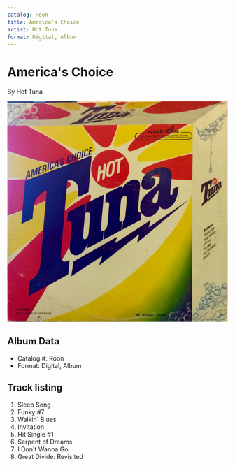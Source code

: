 ```yaml
---
catalog: Roon
title: America's Choice
artist: Hot Tuna
format: Digital, Album
---
```


# America's Choice

By Hot Tuna

![](../../assets/albumcovers/Hot_Tuna-Americas_Choice.png)

## Album Data

- Catalog #: Roon
- Format: Digital, Album


## Track listing


1. Sleep Song
2. Funky #7
3. Walkin' Blues
4. Invitation
5. Hit Single #1
6. Serpent of Dreams
7. I Don't Wanna Go
8. Great Divide: Revisited

